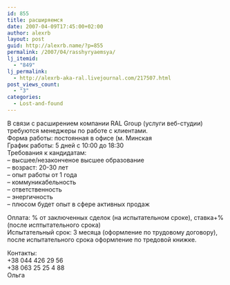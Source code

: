 ```yaml
---
id: 855
title: расширяемся
date: 2007-04-09T17:45:00+02:00
author: alexrb
layout: post
guid: http://alexrb.name/?p=855
permalink: /2007/04/rasshyryaemsya/
lj_itemid:
  - "849"
lj_permalink:
  - http://alexrb-aka-ral.livejournal.com/217507.html
post_views_count:
  - "3"
categories:
  - Lost-and-found
---
```

В связи с расширением компании RAL Group (услуги веб-студии) требуются менеджеры по работе с клиентами.  
Форма работы: постоянная в офисе (м. Минская  
График работы: 5 дней с 10:00 до 18:30  
Требования к кандидатам:  
&#8211; высшее/незаконченое высшее образование  
&#8211; возраст: 20-30 лет  
&#8211; опыт работы от 1 года  
&#8211; коммуникабельность  
&#8211; ответственность  
&#8211; энергичность  
&#8211; плюсом будет опыт в сфере активных продаж

Оплата: % от заключенных сделок (на испытательном сроке), ставка+% (после исптытательного срока)  
Испытательный срок: 3 месяца (оформление по трудовому договору), после испытательного срока оформление по тредовой книжке.

Контакты:  
+38 044 426 29 56  
+38 063 25 25 4 88  
Ольга